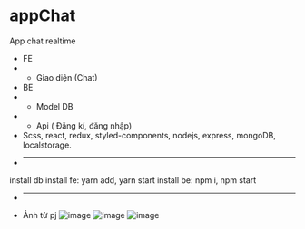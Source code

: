 # appChat
App chat realtime
+ FE
+ - Giao diện 
(Chat)
+ BE
+ - Model DB
+ - Api
( Đăng kí, đăng nhập)
+ Scss, react, redux, styled-components, nodejs, express, mongoDB, localstorage.
+ ---------------------------------------------
install db
install fe: yarn add, yarn start
install be: npm i, npm start
+ ---------------------------------------------
+ Ảnh từ pj
![image](https://user-images.githubusercontent.com/94001149/218753934-94187e0a-2e01-447d-8cff-c2790c8be763.png)
![image](https://user-images.githubusercontent.com/94001149/218753977-e828a32e-0791-4422-a155-40d4197908ab.png)
![image](https://user-images.githubusercontent.com/94001149/218754374-2bef7dcd-1c5c-48af-a4bc-1b5581f03ead.png)
